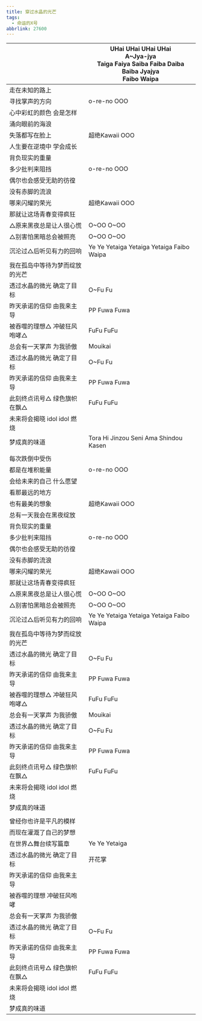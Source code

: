 ```yaml
---
title: 穿过水晶的光芒
tags:
  - 命运的X号
abbrlink: 27600
---
```

|      |UHai UHai UHai UHai<br>A~Jya-jya<br>Taiga Faiya Saiba Faiba Daiba Baiba Jyajya<br>Faibo Waipa|
|--|--|
|走在未知的路上|      |
|寻找掌声的方向|o-re-no OOO|
|心中彩虹的颜色 会是怎样|      |
|涌向眼前的海浪|      |
|失落都写在脸上|超绝Kawaii OOO|
|人生要在逆境中 学会成长|      |
|背负现实的重量|      |
|多少批判来阻挡|o-re-no OOO|
|偶尔也会感受无助的彷徨|      |
|没有赤脚的流浪|      |
|哪来闪耀的荣光|超绝Kawaii OOO|
|那就让这场青春变得疯狂|      |
|△原来黑夜总是让人很心慌|O~OO O~OO|
|△别害怕黑暗总会被照亮|O~OO O~OO|
|沉沦过△后听见有力的回响|Ye Ye Yetaiga Yetaiga Yetaiga Faibo Waipa|
|我在孤岛中等待为梦而绽放的光芒|      |
|透过水晶的微光 确定了目标|O~Fu Fu|
|昨天承诺的信仰 由我来主导|PP Fuwa Fuwa|
|被吞噬的理想△ 冲破狂风咆哮△|FuFu FuFu|
|总会有一天掌声 为我骄傲|Mouikai|
|透过水晶的微光 确定了目标|O~Fu Fu|
|昨天承诺的信仰 由我来主导|PP Fuwa Fuwa|
|此刻终点讯号△ 绿色旗帜在飘△|FuFu FuFu|
|未来将会揭晓 idol idol 燃烧|      |
|梦成真的味道|Tora Hi Jinzou Seni Ama Shindou Kasen|
|      |      |
|每次跌倒中受伤|      |
|都是在堆积能量|o-re-no OOO|
|会给未来的自己 什么愿望|      |
|看那最远的地方|      |
|也有最美的想象|超绝Kawaii OOO|
|总有一天我会在黑夜绽放|      |
|背负现实的重量|      |
|多少批判来阻挡|o-re-no OOO|
|偶尔也会感受无助的彷徨|      |
|没有赤脚的流浪|      |
|哪来闪耀的荣光|超绝Kawaii OOO|
|那就让这场青春变得疯狂|      |
|△原来黑夜总是让人很心慌|O~OO O~OO|
|△别害怕黑暗总会被照亮|O~OO O~OO|
|沉沦过△后听见有力的回响|Ye Ye Yetaiga Yetaiga Yetaiga Faibo Waipa|
|我在孤岛中等待为梦而绽放的光芒|      |
|透过水晶的微光 确定了目标|O~Fu Fu|
|昨天承诺的信仰 由我来主导|PP Fuwa Fuwa|
|被吞噬的理想△ 冲破狂风咆哮△|FuFu FuFu|
|总会有一天掌声 为我骄傲|Mouikai|
|透过水晶的微光 确定了目标|O~Fu Fu|
|昨天承诺的信仰 由我来主导|PP Fuwa Fuwa|
|此刻终点讯号△ 绿色旗帜在飘△|FuFu FuFu|
|未来将会揭晓 idol idol 燃烧|      |
|梦成真的味道|      |
|      |      |
|曾经你也许是平凡的模样|      |
|而现在灌溉了自己的梦想|      |
|在世界△舞台续写篇章|Ye Ye Yetaiga|
|透过水晶的微光 确定了目标|开花掌|
|昨天承诺的信仰 由我来主导|      |
|被吞噬的理想 冲破狂风咆哮|      |
|总会有一天掌声 为我骄傲|      |
|透过水晶的微光 确定了目标|O~Fu Fu|
|昨天承诺的信仰 由我来主导|PP Fuwa Fuwa|
|此刻终点讯号△ 绿色旗帜在飘△|FuFu FuFu|
|未来将会揭晓 idol idol 燃烧|      |
|梦成真的味道|      |